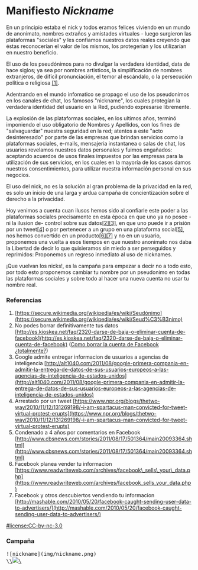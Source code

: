 Manifiesto *Nickname*
=====================

En un principio estaba el nick y todos eramos felices viviendo en un
mundo de anonimato, nombres extraños y amistades virtuales - luego
surgieron las plataformas "sociales" y les confiamos nuestros datos
reales creyendo que éstas reconocerían el valor de los mismos, los
protegerían y los utilizarían en nuestro beneficio.

El uso de los pseudónimos para no divulgar la verdadera identidad, data
de hace siglos; ya sea por nombres artisticos, la simplificación de
nombres extranjeros, de difícil pronunciación, el temor al escándalo, o
la persecución política o religiosa [[1]](#referencia-1).

Adentrando en el mundo infomatico se propago el uso de los pseudonimos
en los canales de chat, los famosos "nickname", los cuales protegían la
verdadera identidad del usuario en la Red, pudiendo expresarse
libremente.

La explosión de las plataformas sociales, en los ultimos años, terminó
imponiendo el uso obligatorio de Nombres y Apellidos, con los fines de
"salvaguardar" nuestra seguridad en la red; atentos a este "acto
desinteresado" por parte de las empresas que brindan servicios como la
plataformas sociales, e-mails, mensajeria instantanea o salas de chat,
los usuarios revelamos nuestros datos personales y fuimos engañados:
aceptando acuerdos de usos finales impuestos por las empresas para la
utilización de sus servicios, en los cuales en la mayoría de los casos
damos nuestros consentimientos, para utilizar nuestra información
personal en sus negocios.

El uso del nick, no es la solución al gran problema de la privacidad en
la red, es solo un inicio de una larga y ardua campaña de
concientización sobre el derecho a la privacidad.

Hoy venimos a cuenta cuan ilusos hemos sido al confiarle este poder a
las plataformas sociales precisamente en esta época en que uno ya no
posee -ni la ilusion de- control sobre sus
datos[[2]](#referencia-2)[[3]](#referencia-3), en que uno puede ir a
prisión por un tweet[[4]](#referencia-4) o por pertenecer a un grupo en
una plataforma social[[5]](#referencia-5), nos hemos convertido en un
producto[[6]](#referencia-6)[[7]](#referencia-7) y no en un usuario,
proponemos una vuelta a esos tiempos en que nuestro anonimato nos daba
la Libertad de decir lo que quisieramos sin miedo a ser perseguidos y
reprimidos: Proponemos un regreso inmediato al uso de nicknames.

¡Que vuelvan los nicks!, es la campaña para empezar a decir no a todo
esto, por todo esto proponemos cambiar tu nombre por un pseudonimo en
todas las plataformas sociales y sobre todo al hacer una nueva cuenta no
usar tu nombre real.

### Referencias

1.  [https://secure.wikimedia.org/wikipedia/es/wiki/Seudónimo](https://secure.wikimedia.org/wikipedia/es/wiki/Seud%C3%B3nimo)
2.  No podes borrar definitivamente tus datos
    [http://es.kioskea.net/faq/2320-darse-de-baja-o-eliminar-cuenta-de-facebook](http://es.kioskea.net/faq/2320-darse-de-baja-o-eliminar-cuenta-de-facebook)
    ([Como borrar la cuenta de Facebook
    ¿totalmente?](https://ssl.facebook.com/help/contact.php?show_form=delete_account))
3.  Google admite entregar informacion de usuarios a agencias de
    inteligencia
    [http://alt1040.com/2011/08/google-primera-compania-en-admitir-la-entrega-de-datos-de-sus-usuarios-europeos-a-las-agencias-de-inteligencia-de-estados-unidos](http://alt1040.com/2011/08/google-primera-compania-en-admitir-la-entrega-de-datos-de-sus-usuarios-europeos-a-las-agencias-de-inteligencia-de-estados-unidos)
4.  Arrestado por un tweet
    [https://www.npr.org/blogs/thetwo-way/2010/11/12/131269198/-i-am-spartacus-man-convicted-for-tweet-virtual-protest-erupts](https://www.npr.org/blogs/thetwo-way/2010/11/12/131269198/-i-am-spartacus-man-convicted-for-tweet-virtual-protest-erupts)
5.  Condenado a 4 años por comentarios en Facebook
    [http://www.cbsnews.com/stories/2011/08/17/501364/main20093364.shtml](http://www.cbsnews.com/stories/2011/08/17/501364/main20093364.shtml)
6.  Facebook planea vender tu informacion
    [https://www.readwriteweb.com/archives/facebook\_sells\_your\_data.php](https://www.readwriteweb.com/archives/facebook_sells_your_data.php)
7.  Facebook y otros descubiertos vendiendo tu informacion
    [http://mashable.com/2010/05/20/facebook-caught-sending-user-data-to-advertisers/](http://mashable.com/2010/05/20/facebook-caught-sending-user-data-to-advertisers/)

[\#license:CC-by-nc-3.0](http://creativecommons.org/licenses/by-nc/3.0/)

### Campaña

<pre>
![nickname](img/nickname.png)
\<a href="http://nicks.partidopirata.com.ar/?campania"\>\<img src="http://nicks.partidopirata.com.ar/vuelveelnick.png" /\>\</a\>
</pre>
